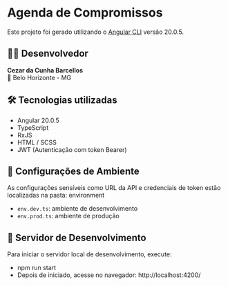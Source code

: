 # Agenda de Compromissos

Este projeto foi gerado utilizando o [Angular CLI](https://github.com/angular/angular-cli) versão 20.0.5.

## 👨‍💻 Desenvolvedor

**Cezar da Cunha Barcellos**  
📍 Belo Horizonte - MG

## 🛠️ Tecnologias utilizadas

- Angular 20.0.5
- TypeScript
- RxJS
- HTML / SCSS
- JWT (Autenticação com token Bearer)

## 🔐 Configurações de Ambiente

As configurações sensíveis como URL da API e credenciais de token estão localizadas na pasta: environment

- `env.dev.ts`: ambiente de desenvolvimento  
- `env.prod.ts`: ambiente de produção

## 🧪 Servidor de Desenvolvimento

Para iniciar o servidor local de desenvolvimento, execute:

- npm run start
- Depois de iniciado, acesse no navegador: http://localhost:4200/